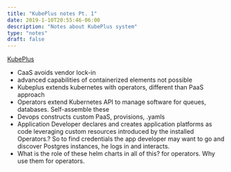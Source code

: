 ```yaml
---
title: "KubePlus notes Pt. 1"
date: 2019-1-10T20:55:46-06:00
description: "Notes about KubePlus system"
type: "notes"
draft: false
---
```

[KubePlus](https://itnext.io/evolution-of-paases-to-platform-as-code-in-kubernetes-world-74464b0013ca)
  * CaaS avoids vendor lock-in
  * advanced capabilities of containerized elements not possible
  * Kubeplus extends kubernetes with operators, different than PaaS approach
  * Operators extend Kubernetes API to manage software for queues, databases.  Self-assemble these
  * Devops constructs custom PaaS, provisions, .yamls
  * Application Developer declares and creates application platforms as code leveraging custom resources introduced by the installed Operators.? So to find credentials the app developer may want to go and discover Postgres instances, he logs in and interacts.
  * What is the role of these helm charts in all of this? for operators. Why use them for operators.
